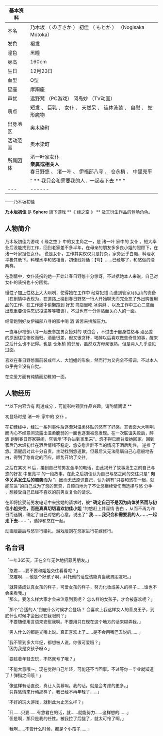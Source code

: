 |  **基本资料**  ||
|---|---|
|本名  |  乃木坂  （  のぎさか  ）  初佳  （  もとか  ）  （Nogisaka Motoka）   |
|发色  |  褐发   |
|瞳色  |  黑瞳   |
|身高  |  160cm   |
|生日  |  12月23日   |
|血型  |  O型   |
|星座  |  摩羯座   |
|声优  |  远野梵  （PC游戏）  冈岛妙  （TV动画）   |
|萌点  |  短发  、  巨乳  、  女仆  、  天然呆  、  连体泳装  、  自慰  、  蛇形魔物   |
|出身地区  |  奥木染町   |
|活动范围  |  奥木染町   |
|所属团体  |  渚一叶家女仆   <br>**亲属或相关人**  <br>春日野悠  、  渚一叶  、  伊福部八寻  、  仓永梢  、  中里亮平  <br>  |
||  “    ** 我只会和需要我的人，一起走下去  **   ”|
|---|------|
——乃木坂初佳  
  
**乃木坂初佳** 是 **Sphere** 旗下游戏 **《 缘之空  》 ** 及其衍生作品的登场角色。

##  人物简介

乃木坂初佳为游戏《  缘之空  》中的女主角之一，是  渚一叶  家中的  女仆
。短大毕业后没能找到工作，回到老家差不多半年，在母亲的朋友多多良小姐的照顾下，在渚一叶家担任女仆。
说是女仆，工作其实仅仅只是打杂，家务近乎白痴，料理水平极其低下。料理水平和悠相当，初佳线对话：【穹】……已经够了，和悠做的没两样。

在剧情中，女仆装扮的她一开始让春日野悠十分惊讶。不过据她本人来说，自己对女仆的装扮也十分困扰。

慢性子加上性格上大大咧咧，使得她在工作中  经常犯错
而遭到管家月见山的责备（在剧情中表现为，在道路上碰到春日野悠一行人开始聊天而完全忘了外出购置用品的工作、在工作途中偷懒跑到  好友  商店里吃  冰淇淋
、以及工作中三心二意而出现重要信件忘记投递等等错误），不过也有十分体贴而关心人的一面。

经常跑到好友伊福部八寻的家中喝  酒  诉苦来排解压力。

一直与伊福部八寻一起去参加男女搭对的  联谊会  ，不过由于自身性格与  酒品差
的原因往往惨败而归。酒量很差，但又很贪杯，喝醉以后喜欢做些奇怪的事，醒来之后什么也不记得。也是  仓永梢  的邻居，虽然双方母亲很熟，但是两人几乎没见过面。

喜欢在春日野悠面前装成年人、大姐姐的形象，然而行为又完全不搭调，不过本人似乎完全没有自觉。

在恋爱方面有纯情而幼稚的一面。

##  人物经历

**以下内容含有 剧透成分  ，可能影响观赏作品兴趣，请酌情阅读 **

初登场时是  渚一叶  家中的  女仆  。

在初佳线中，经过一系列事件后逐渐对温柔体贴的悠有了好感，其表面大大咧咧，而内心不经意间流露出温柔脆弱的一面也逐渐被悠发现。在一次联谊失败后，醉  酒
跑到春日野家哭闹，穹表示“不许进到家里来”。悠不得已而背着她回家。回到家后乃木坂初佳在酒后情绪不稳定、悠安慰言辞不当的情况下酒后乱性，  逆推
了悠。酒醒后对此十分自责，主动找到悠道歉，但最后又无法隐瞒自己心意般地告白，得到了悠肯定的回应，顺势开始了交往。

之后在某次  H  后，接到自己前男友金平的电话，由此揭开了故事发生之前自己与悠的好友  中里亮平  的一段故事。在此之后初佳认为自己与悠之间的交往只是“
**肉体关系发生后的顺势而为** ”，因而无法原谅自己，认为抱有“只要和悠在一起，就能前进”的自己成为了悠的累赘，自顾自地为了不让悠继续受伤而选择与悠
分手  ，想接受自己已经不喜欢的前男友复合的请求。

在即将接受前男友电话中来接她的请求时，被“ **确定自己不是因为肉体关系而与初佳小姐交往，而是真真切切喜欢初佳小姐** ”的悠赶上并深情  告白
，从而不再为昨日而迷惘，确定了自己对悠的心意，说出了“ **我……我只会和需要我的人……一起走下去……** ”，选择和悠在一起。

动画版最后与悠举行婚礼，游戏版则在悠家进行花嫁修行。

##  名台词

「一年365天，正在全年无休地招募男朋友。」

「悠君……要不要和姐姐交往看看呢？」  
「悠君啊……他是个好孩子啊，拜托他的话应该能肯当我男朋友吧。」

「就算装成认真女孩的样子，可爱女孩的样子，努力化妆成美人的样子……谁也不会来看我。」  
「那么，要怎么样大家才会来注意到我呢？ 怎么样的女孩子，才会被喜欢呢？」

「那个“合适的人”到底什么时候才会登场？ 会喜欢上我这样女人的善良王子，到底什么时候才会出现在我眼前？」  
「不要随便用言语来安慰我啊。不要用只在现在这个地方的话来糊弄我。」

「男人什么的都是光嘴上说。真正喜欢上了……是不会用嘴巴去说的……」

「我不管到多大年纪，都想被人说，你很可爱哦？」  
「因为我是女孩子呀☆」

「要趁着年轻去玩，不然就亏了哦？」

「不能大意哦～。现在觉得自己年轻，可能还不当回事。不过等你一毕业就知道了！弹指之间哦！」

「像这样有话直说，真让人羡慕啊。我的话，就是会考虑的更多。」  
「只靠感情来行动那样子，我已经不再年轻了……」

「不好的玩火游戏，就到此为止怎么样？」

「只……只要……有悠君在的话，就……就能努力……这样想的……」  
「但是啊，那只是我的任性。被我拉了后腿了，就太可怜了啊。」

「我啊……不管什么时候，都是个小孩子……」

